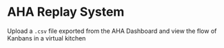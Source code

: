 # AHA Replay System

Upload a `.csv` file exported from the AHA Dashboard and view the flow of Kanbans in a virtual kitchen
